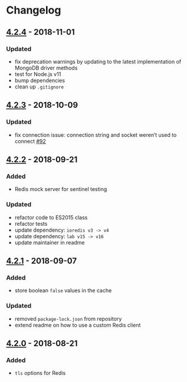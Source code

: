 # Changelog

## [4.2.4](https://github.com/hapijs/catbox-redis/compare/v4.2.3...v4.2.4) - 2018-11-01

### Updated
- fix deprecation warnings by updating to the latest implementation of MongoDB driver methods
- test for Node.js v11
- bump dependencies
- clean up `.gitignore`


## [4.2.3](https://github.com/hapijs/catbox-redis/compare/v4.2.2...v4.2.3) - 2018-10-09

### Updated
- fix connection issue: connection string and socket weren’t used to connect [#92](https://github.com/hapijs/catbox-redis/issues/92)


## [4.2.2](https://github.com/hapijs/catbox-redis/compare/v4.2.1...v4.2.2) - 2018-09-21

### Added
- Redis mock server for sentinel testing


### Updated
- refactor code to ES2015 class
- refactor tests
- update dependency: `ioredis v3 -> v4`
- update dependency: `lab v15 -> v16`
- update maintainer in readme


## [4.2.1](https://github.com/hapijs/catbox-redis/compare/v4.2.0...v4.2.1) - 2018-09-07

### Added
- store boolean `false` values in the cache


### Updated
- removed `package-lock.json` from repository
- extend readme on how to use a custom Redis client


## [4.2.0](https://github.com/hapijs/catbox-redis/compare/v4.1.0...v4.2.0) - 2018-08-21

### Added
- `tls` options for Redis
